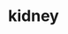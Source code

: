 ---
title: kidney
release_version: v1.3
hra_release_version:
  - v1.0
  - v1.1
  - v1.2
  - v1.3
model_type: asct-b
description: '[Anatomical Structures, Cell Types, plus Biomarkers (ASCT+B) tables](https://hubmapconsortium.github.io/ccf/pages/ccf-anatomical-structures.html) aim to capture the nested *part_of* structure of anatomical human body parts, the typology of cells, and biomarkers used to identify cell types. The tables are authored and reviewed by an international team of experts. The kidney ASCT+B tables are generated from a variety of publicly available human kidney datasets and from data generated by HuBMAP and KPMP consortia.  Most of the markers listed are observed in more than one study or orthogonally validated.  Note that these are predicted markers and a single marker to annotate a cell type is not likely sufficient or specific. Therefore, these are just a guide, more accurate annotation should be done using the entire set of enriched genes in a cluster.  The cell types shown here are at much higher granularity, although general markers for many of the structures are also shown.  There is a tradeoff in uncertainty of cell type annotation with higher granularity and as spatial validation approaches become more robust we will be accordingly revising these.'
creators:
  - 0000-0003-2804-127X
  - 0000-0001-8143-9231
  - 0000-0001-9189-9661
project_leads:
  - 0000-0002-3321-6137
reviewers:
  - 0000-0002-8637-9044
  - 0000-0001-7565-4904
  - 0000-0002-0864-7007
  - 0000-0001-7655-4833
creation_date: 2022-05-06T00:00:00
license: CC BY 4.0
publisher:  HuBMAP 
funder:  National Institutes of Health 
award_number:  OT2OD026671 
hubmap_id:  HBM248.CBJV.556 
datatable: ASCT-B_VH_Kidney.csv
doi: https://doi.org/10.48539/HBM248.CBJV.556
---